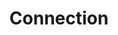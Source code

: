 ---
title: Connection
description: Part of a community of 2000+ public companies, listed on 27 indices in 14 different countries.
icon: sitemap
tags: benefits
---